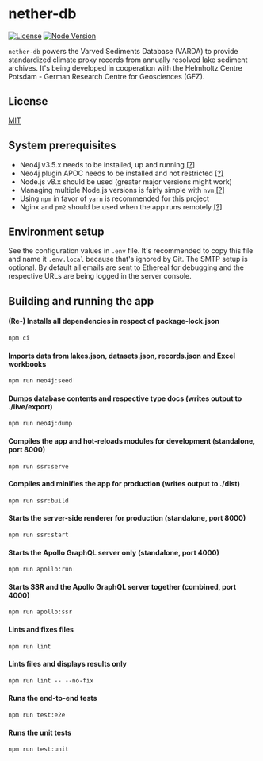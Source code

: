 # nether-db

[![License](https://img.shields.io/badge/license-MIT-blue.svg)](LICENSE.md)
[![Node Version](https://img.shields.io/badge/node-%3E%3D8.16.0-brightgreen.svg)](package.json)

`nether-db` powers the Varved Sediments Database (VARDA) to provide standardized
climate proxy records from annually resolved lake sediment archives. It's being developed in cooperation
with the Helmholtz Centre Potsdam - German Research Centre for Geosciences (GFZ).

## License

[MIT](LICENSE.md)

## System prerequisites

* Neo4j v3.5.x needs to be installed, up and running [[?]][1]
* Neo4j plugin APOC needs to be installed and not restricted [[?]][2]
* Node.js v8.x should be used (greater major versions might work)
* Managing multiple Node.js versions is fairly simple with `nvm` [[?]][3]
* Using `npm` in favor of `yarn` is recommended for this project 
* Nginx and `pm2` should be used when the app runs remotely [[?]][4]

[1]: https://neo4j.com/docs/operations-manual/current/installation/
[2]: https://neo4j.com/docs/labs/apoc/current/introduction/#installation
[3]: https://github.com/nvm-sh/nvm#git-install
[4]: https://www.digitalocean.com/community/tutorials/how-to-set-up-a-node-js-application-for-production-on-ubuntu-18-04

## Environment setup

See the configuration values in `.env` file. It's recommended to copy this file and name it `.env.local`
because that's ignored by Git. The SMTP setup is optional. By default all emails are sent to Ethereal
for debugging and the respective URLs are being logged in the server console.

## Building and running the app

#### (Re-) Installs all dependencies in respect of package-lock.json
```
npm ci
```

#### Imports data from lakes.json, datasets.json, records.json and Excel workbooks
```
npm run neo4j:seed
```

#### Dumps database contents and respective type docs (writes output to ./live/export)
```
npm run neo4j:dump
```

#### Compiles the app and hot-reloads modules for development (standalone, port 8000)
```
npm run ssr:serve
```

#### Compiles and minifies the app for production (writes output to ./dist)
```
npm run ssr:build
```

#### Starts the server-side renderer for production (standalone, port 8000)
```
npm run ssr:start
```

#### Starts the Apollo GraphQL server only (standalone, port 4000)
```
npm run apollo:run
```

#### Starts SSR and the Apollo GraphQL server together (combined, port 4000)
```
npm run apollo:ssr
```

#### Lints and fixes files
```
npm run lint
```

#### Lints files and displays results only
```
npm run lint -- --no-fix
```

#### Runs the end-to-end tests
```
npm run test:e2e
```

#### Runs the unit tests
```
npm run test:unit
```
